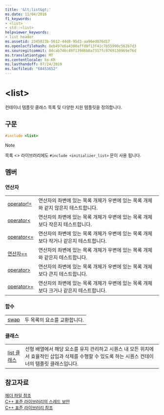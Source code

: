 ```yaml
---
title: '&lt;list&gt;'
ms.date: 11/04/2016
f1_keywords:
- <list>
- std::<list>
helpviewer_keywords:
- list header
ms.assetid: 2345823b-5612-44d8-95d3-aa96ed076d17
ms.openlocfilehash: 8eb497e6a4380affd0f13f41c7b55990c562b7d3
ms.sourcegitcommit: 0dcab746c49f13946b0a7317fc9769130969e76d
ms.translationtype: MT
ms.contentlocale: ko-KR
ms.lasthandoff: 07/24/2019
ms.locfileid: "68453652"
---
```

# <a name="ltlistgt"></a>&lt;list&gt;

컨테이너 템플릿 클래스 목록 및 다양한 지원 템플릿을 정의합니다.

## <a name="syntax"></a>구문

```cpp
#include <list>
```

> [!NOTE]
> 목록 \<> 라이브러리에도 `#include <initializer_list>` 문이 사용 됩니다.

## <a name="members"></a>멤버

### <a name="operators"></a>연산자

|||
|-|-|
|[operator!=](../standard-library/list-operators.md#op_neq)|연산자의 좌변에 있는 목록 개체가 우변에 있는 목록 개체와 같지 않은지 테스트합니다.|
|[operator<](../standard-library/list-operators.md#op_lt)|연산자의 좌변에 있는 목록 개체가 우변에 있는 목록 개체보다 작은지 테스트합니다.|
|[operator\<=](../standard-library/list-operators.md#op_gt_eq)|연산자의 좌변에 있는 목록 개체가 우변에 있는 목록 개체보다 작거나 같은지 테스트합니다.|
|[연산자==](../standard-library/list-operators.md#op_eq_eq)|연산자의 좌변에 있는 목록 개체가 우변에 있는 목록 개체와 같은지 테스트합니다.|
|[operator>](../standard-library/list-operators.md#op_gt)|연산자의 좌변에 있는 목록 개체가 우변에 있는 목록 개체보다 큰지 테스트합니다.|
|[operator>=](../standard-library/list-operators.md#op_gt_eq)|연산자의 좌변에 있는 목록 개체가 우변에 있는 목록 개체보다 크거나 같은지 테스트합니다.|

### <a name="functions"></a>함수

|||
|-|-|
|[swap](../standard-library/list-functions.md#swap)|두 목록의 요소를 교환합니다.|

### <a name="classes"></a>클래스

|||
|-|-|
|[list 클래스](../standard-library/list-class.md)|선형 배열에서 해당 요소를 유지 관리하고 시퀀스 내 모든 위치에서 효율적인 삽입과 삭제를 수행할 수 있도록 하는 시퀀스 컨테이너의 템플릿 클래스입니다.|

## <a name="see-also"></a>참고자료

[헤더 파일 참조](../standard-library/cpp-standard-library-header-files.md)\
[C++ 표준 라이브러리의 스레드 보안](../standard-library/thread-safety-in-the-cpp-standard-library.md)\
[C++ 표준 라이브러리 참조](../standard-library/cpp-standard-library-reference.md)
